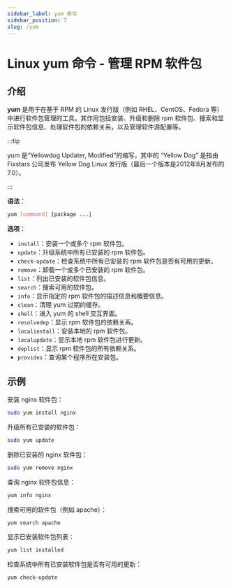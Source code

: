 ```yaml
---
sidebar_label: yum 命令
sidebar_position: 7
slug: /yum
---
```


# Linux yum 命令 - 管理 RPM 软件包



## 介绍

**yum** 是用于在基于 RPM 的 Linux 发行版（例如 RHEL、CentOS、Fedora 等）中进行软件包管理的工具。其作用包括安装、升级和删除 rpm 软件包、搜索和显示软件包信息、处理软件包的依赖关系，以及管理软件源配置等。

:::tip

yum 是“Yellowdog Updater, Modified”的缩写，其中的 “Yellow Dog” 是指由 Fixstars 公司发布 Yellow Dog Linux 发行版（最后一个版本是2012年8月发布的 7.0）。

:::

**语法**：

```bash
yum [command] [package ...]
```

**选项**：

- `install`：安装一个或多个 rpm 软件包。
- `update`：升级系统中所有已安装的 rpm 软件包。
- `check-update`：检查系统中所有已安装的 rpm 软件包是否有可用的更新。
- `remove`：卸载一个或多个已安装的 rpm 软件包。
- `list`：列出已安装的软件包信息。
- `search`：搜索可用的软件包。
- `info`：显示指定的 rpm 软件包的描述信息和概要信息。
- `clean`：清理 yum 过期的缓存。
- `shell`：进入 yum 的 shell 交互界面。
- `resolvedep`：显示 rpm 软件包的依赖关系。
- `localinstall`：安装本地的 rpm 软件包。
- `localupdate`：显示本地 rpm 软件包进行更新。
- `deplist`：显示 rpm 软件包的所有依赖关系。
- `provides`：查询某个程序所在安装包。



## 示例

安装 nginx 软件包：

```bash
sudo yum install nginx
```

升级所有已安装的软件包：

```bash
sudo yum update
```

删除已安装的 nginx 软件包：

```bash
sudo yum remove nginx
```

查询 nginx 软件包信息：

```bash
yum info nginx
```

搜索可用的软件包（例如 apache）：

```bash
yum search apache
```

显示已安装软件包列表：

```bash
yum list installed
```

检查系统中所有已安装软件包是否有可用的更新：

```bash
yum check-update
```

